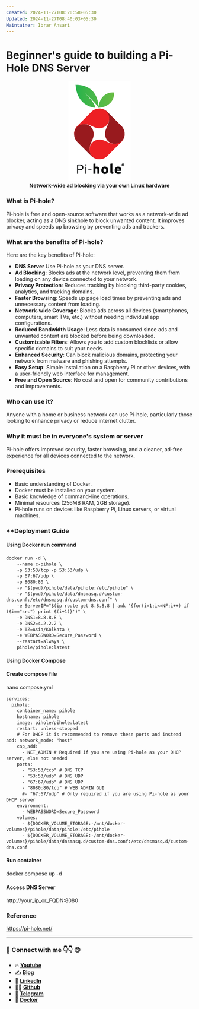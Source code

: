 ```yaml
---
Created: 2024-11-27T08:20:58+05:30
Updated: 2024-11-27T08:40:03+05:30
Maintainer: Ibrar Ansari
---
```

# Beginner's guide to building a Pi-Hole DNS Server

<p align="center">
  <picture>
    <source media="(prefers-color-scheme: dark)" srcset="https://github.com/meibraransari/pi-hole-dns-server/blob/main/assets/pihole.png">
    <source media="(prefers-color-scheme: light)" srcset="https://github.com/meibraransari/pi-hole-dns-server/blob/main/assets/pihole.png">
    <img src="https://github.com/meibraransari/pi-hole-dns-server/blob/main/assets/pihole.png" width="168" height="270" alt="Pi-hole website">
  </picture>
    <br>
    <strong>Network-wide ad blocking via your own Linux hardware</strong>
</p>


### What is Pi-hole?
Pi-hole is free and open-source software that works as a network-wide ad blocker, acting as a DNS sinkhole to block unwanted content. It improves privacy and speeds up browsing by preventing ads and trackers.

### What are the benefits of Pi-hole?
Here are the key benefits of Pi-hole:
- **DNS Server** Use Pi-hole as your DNS server.
- **Ad Blocking**: Blocks ads at the network level, preventing them from loading on any device connected to your network.
- **Privacy Protection**: Reduces tracking by blocking third-party cookies, analytics, and tracking domains.
- **Faster Browsing**: Speeds up page load times by preventing ads and unnecessary content from loading.
- **Network-wide Coverage**: Blocks ads across all devices (smartphones, computers, smart TVs, etc.) without needing individual app configurations.
- **Reduced Bandwidth Usage**: Less data is consumed since ads and unwanted content are blocked before being downloaded.
- **Customizable Filters**: Allows you to add custom blocklists or allow specific domains to suit your needs.
- **Enhanced Security**: Can block malicious domains, protecting your network from malware and phishing attempts.
- **Easy Setup**: Simple installation on a Raspberry Pi or other devices, with a user-friendly web interface for management.
- **Free and Open Source**: No cost and open for community contributions and improvements.

### **Who can use it?**  
Anyone with a home or business network can use Pi-hole, particularly those looking to enhance privacy or reduce internet clutter.

### **Why it must be in everyone's system or server**  
Pi-hole offers improved security, faster browsing, and a cleaner, ad-free experience for all devices connected to the network.

### **Prerequisites**  
- Basic understanding of Docker.
- Docker must be installed on your system.
- Basic knowledge of command-line operations.
- Minimal resources (256MB RAM, 2GB storage).
- Pi-hole runs on devices like Raspberry Pi, Linux servers, or virtual machines.

### **Deployment Guide

#### Using Docker run command

```
docker run -d \
    --name c-pihole \
    -p 53:53/tcp -p 53:53/udp \
    -p 67:67/udp \
    -p 8080:80 \
    -v "$(pwd)/pihole/data/pihole:/etc/pihole" \
    -v "$(pwd)/pihole/data/dnsmasq.d/custom-dns.conf:/etc/dnsmasq.d/custom-dns.conf" \
    -e ServerIP="$(ip route get 8.8.8.8 | awk '{for(i=1;i<=NF;i++) if ($i=="src") print $(i+1)}')" \
    -e DNS1=8.8.8.8 \
    -e DNS2=4.2.2.2 \
    -e TZ=Asia/Kolkata \
    -e WEBPASSWORD=Secure_Password \
    --restart=always \
    pihole/pihole:latest
```
#### Using Docker Compose
#### Create compose file
nano compose.yml

```
services:
  pihole:
    container_name: pihole
    hostname: pihole
    image: pihole/pihole:latest
    restart: unless-stopped
    # For DHCP it is recommended to remove these ports and instead add: network_mode: "host"
    cap_add:
      - NET_ADMIN # Required if you are using Pi-hole as your DHCP server, else not needed
    ports:
      - "53:53/tcp" # DNS TCP
      - "53:53/udp" # DNS UDP
      - "67:67/udp" # DNS UDP
      - "8080:80/tcp" # WEB ADMIN GUI
      #- "67:67/udp" # Only required if you are using Pi-hole as your DHCP server
    environment:
      - WEBPASSWORD=Secure_Password
    volumes:
      - ${DOCKER_VOLUME_STORAGE:-/mnt/docker-volumes}/pihole/data/pihole:/etc/pihole
      - ${DOCKER_VOLUME_STORAGE:-/mnt/docker-volumes}/pihole/data/dnsmasq.d/custom-dns.conf:/etc/dnsmasq.d/custom-dns.conf
```

#### Run container
docker compose up -d

#### Access DNS Server
http://your_ip_or_FQDN:8080
### Reference
https://pi-hole.net/


---
### 💼 Connect with me 👇👇 😊

- 🔥 [**Youtube**](https://www.youtube.com/@DevOpsinAction?sub_confirmation=1)
- ✍ [**Blog**](https://ibraransari.blogspot.com/)
- 💼 [**LinkedIn**](https://www.linkedin.com/in/ansariibrar/)
- 👨‍💻 [**Github**](https://github.com/meibraransari?tab=repositories)
- 💬 [**Telegram**](https://t.me/DevOpsinActionTelegram)
- 🐳 [**Docker**](https://hub.docker.com/u/ibraransaridocker)
